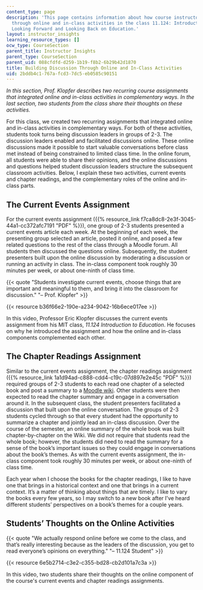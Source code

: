 ```yaml
---
content_type: page
description: 'This page contains information about how course instructors built discussion
  through online and in-class activities in the class 11.124: Introduction to Education:
  Looking Forward and Looking Back on Education.'
layout: instructor_insights
learning_resource_types: []
ocw_type: CourseSection
parent_title: Instructor Insights
parent_type: CourseSection
parent_uid: 088cfdfd-d259-1b19-f8b2-6b29b42d1870
title: Building Discussion Through Online and In-Class Activities
uid: 2bddb4c1-767a-fcd3-7dc5-eb0585c90151
---
```


_In this section, Prof. Klopfer describes two recurring course assignments that integrated online and in-class activities in complementary ways. In the last section, two students from the class share their thoughts on these activities._

For this class, we created two recurring assignments that integrated online and in-class activities in complementary ways. For both of these activities, students took turns being discussion leaders in groups of 2-3. The discussion leaders enabled and facilitated discussions online. These online discussions made it possible to start valuable conversations before class met instead of being constrained to limited class time. In the online forum, all students were able to share their opinions, and the online discussions and questions helped student discussion leaders structure the subsequent classroom activities. Below, I explain these two activities, current events and chapter readings, and the complementary roles of the online and in-class parts.

The Current Events Assignment
-----------------------------

For the current events assignment ({{% resource_link f7ca8dc8-2e3f-3045-44a1-cc372afc7191 "PDF" %}}), one group of 2-3 students presented a current events article each week. At the beginning of each week, the presenting group selected an article, posted it online, and posed a few related questions to the rest of the class through a Moodle forum. All students then discussed the questions online. Subsequently, the student presenters built upon the online discussion by moderating a discussion or running an activity in class. The in-class component took roughly 30 minutes per week, or about one-ninth of class time.

{{< quote "Students investigate current events, choose things that are important and meaningful to them, and bring it into the classroom for discussion." "– Prof. Klopfer" >}}

{{< resource b36f66e2-190e-a234-9042-16b6ece017ee >}}

In this video, Professor Eric Klopfer discusses the current events assignment from his MIT class, _11.124 Introduction to Education_. He focuses on why he introduced the assignment and how the online and in-class components complemented each other.

The Chapter Readings Assignment
-------------------------------

Similar to the current events assignment, the chapter readings assignment ({{% resource_link 1a1d94ad-c888-cdd4-c19c-07d897e2e45c "PDF" %}}) required groups of 2-3 students to each read one chapter of a selected book and post a summary to a [Moodle wiki](https://moodle.org/). Other students were then expected to read the chapter summary and engage in a conversation around it. In the subsequent class, the student presenters facilitated a discussion that built upon the online conversation. The groups of 2-3 students cycled through so that every student had the opportunity to summarize a chapter and jointly lead an in-class discussion. Over the course of the semester, an online summary of the whole book was built chapter-by-chapter on the Wiki. We did not require that students read the whole book; however, the students did need to read the summary for a sense of the book’s important issues so they could engage in conversations about the book’s themes. As with the current events assignment, the in-class component took roughly 30 minutes per week, or about one-ninth of class time.

Each year when I choose the books for the chapter readings, I like to have one that brings in a historical context and one that brings in a current context. It’s a matter of thinking about things that are timely. I like to vary the books every few years, so I may switch to a new book after I’ve heard different students’ perspectives on a book’s themes for a couple years.

Students’ Thoughts on the Online Activities
-------------------------------------------

{{< quote "We actually respond online before we come to the class, and that’s really interesting because as the leaders of the discussion, you get to read everyone’s opinions on everything." "– 11.124 Student" >}}

{{< resource 6e5b2714-c3e2-c355-bd28-cb2d101a7c3a >}}

In this video, two students share their thoughts on the online component of the course's current events and chapter readings assignments.